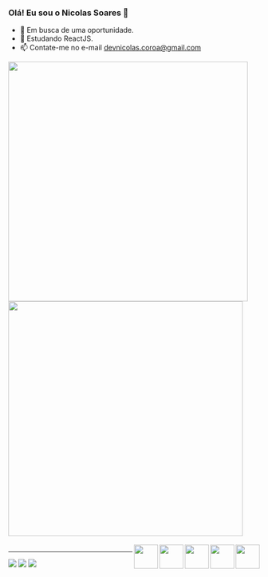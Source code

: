 ### Olá! Eu sou o Nicolas Soares 👋

- 🔭 Em busca de uma oportunidade.
- 🌱 Estudando ReactJS.
- 📫 Contate-me no e-mail devnicolas.coroa@gmail.com

 <div>
  <a src="http://github.com/d3vnicolas">
  <img width="480em" src="https://github-readme-stats.vercel.app/api?username=d3vnicolas&show_icons=true&theme=dark&include_all_commits=true&count_private=true"/>
  <img width="470em" src="https://github-readme-stats.vercel.app/api/top-langs/?username=d3vnicolas&layout=compact&langs_count=7&theme=dark"/>
</div>
  <div><br>
    <img align="right" width="48px" height="48px" src="https://img.icons8.com/color/48/000000/javascript--v1.png"/>
    <img align="right" width="48px" height="48px" src="https://img.icons8.com/color/48/000000/sass.png"/>
    <img align="right" width="48px" height="48px" src="https://img.icons8.com/ultraviolet/40/000000/react--v2.png"/>
    <img align="right" width="48px" height="48px" src="https://img.icons8.com/color/48/000000/html-5--v1.png"/>
    <img align="right" width="48px" height="48px" src="https://img.icons8.com/color/48/000000/css3.png"/>
</div>
  <hr>
<div>
    <a align="center" href="https://www.facebook.com/nicolas.soares.35"><img src="https://img.shields.io/badge/Facebook-1877F2?style=for-the-badge&logo=facebook&logoColor=white"></a>
    <a href="https://www.instagram.com/_nicsoares/"><img src="https://img.shields.io/badge/Instagram-E4405F?style=for-the-badge&logo=instagram&logoColor=white"></a>
    <a href="mailto:devnicolas.coroa@gmail.com"><img src="https://img.shields.io/badge/Gmail-D14836?style=for-the-badge&logo=gmail&logoColor=white"></a>
</div>
